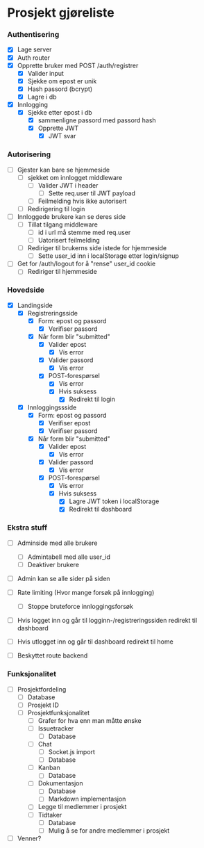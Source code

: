 # Prosjekt gjøreliste

### Authentisering
* [x] Lage server
* [x] Auth router
* [x] Opprette bruker med POST /auth/registrer
    * [x] Valider input
    * [x] Sjekke om epost er unik
    * [x] Hash passord (bcrypt)
    * [x] Lagre i db
* [x] Innlogging
    * [x] Sjekke etter epost i db
        * [x] sammenligne passord med passord hash
        * [x] Opprette JWT
            * [x] JWT svar
            
### Autorisering
* [ ] Gjester kan bare se hjemmeside
    * [ ] sjekket om innlogget middleware
        * [ ] Valider JWT i header
            * [ ] Sette req.user til JWT payload
        * [ ] Feilmelding hvis ikke autorisert
    * [ ] Redirigering til login
* [ ] Innloggede brukere kan se deres side
    * [ ] Tillat tilgang middleware
        * [ ] id i url må stemme med req.user
        * [ ] Uatorisert feilmelding
    * [ ] Rediriger til brukerns side istede for hjemmeside 
        * [ ] Sette user_id inn i localStorage etter login/signup
* [ ] Get for /auth/logout for å "rense" user_id cookie
    * [ ] Rediriger til hjemmeside
    
### Hovedside
* [x] Landingside
    * [x] Registreringsside
        * [x] Form: epost og passord
            * [x] Verifiser passord
        * [x] Når form blir "submitted"
            * [x] Valider epost
                * [x] Vis error
            * [x] Valider passord
                * [x] Vis error
            * [x] POST-forespørsel
                * [x] Vis error
                * [x] Hvis suksess
                    * [x] Redirekt til login
    * [x] Innloggingssside
        * [x] Form: epost og passord
            * [x] Verifiser epost
            * [x] Verifiser passord
        * [x] Når form blir "submitted"
            * [x] Valider epost
                * [x] Vis error
            * [x] Valider passord
                * [x] Vis error
            * [x] POST-forespørsel
                * [x] Vis error
                * [x] Hvis suksess
                    * [x] Lagre JWT token i localStorage
                    * [x] Redirekt til dashboard

### Ekstra stuff
* [ ] Adminside med alle brukere
    * [ ] Admintabell med alle user_id
    * [ ] Deaktiver brukere
* [ ] Admin kan se alle sider på siden
* [ ] Rate limiting (Hvor mange forsøk på innlogging)
    * [ ] Stoppe bruteforce innloggingsforsøk
* [ ] Hvis logget inn og går til logginn-/registreringssiden redirekt til dashboard
* [ ] Hvis utlogget inn og går til dashboard redirekt til home
* [ ] Beskyttet route backend



### Funksjonalitet
* [ ] Prosjektfordeling
    * [ ] Database
    * [ ] Prosjekt ID
    * [ ] Prosjektfunksjonalitet
        * [ ] Grafer for hva enn man måtte ønske
        * [ ] Issuetracker
            * [ ] Database
        * [ ] Chat
            * [ ] Socket.js import
            * [ ] Database
        * [ ] Kanban
            * [ ] Database
        * [ ] Dokumentasjon
            * [ ] Database
            * [ ] Markdown implementasjon
        * [ ] Legge til medlemmer i prosjekt
        * [ ] Tidtaker
            * [ ] Database
            * [ ] Mulig å se for andre medlemmer i prosjekt
* [ ] Venner?
